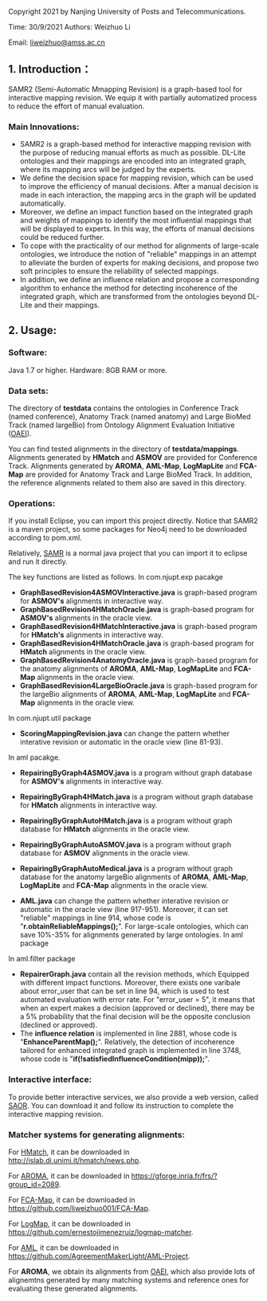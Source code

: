 Copyright 2021 by Nanjing University of Posts and Telecommunications. 

Time: 30/9/2021   Authors: Weizhuo Li 

Email: liweizhuo@amss.ac.cn 

## 1. Introduction：
SAMR2 (Semi-Automatic Mmapping Revision) is a graph-based tool for interactive mapping revision. We equip it with partially automatized process to reduce the effort of manual evaluation.
### Main Innovations:
* SAMR2 is a graph-based method for interactive mapping revision with the purpose of reducing manual efforts as much as possible. DL-Lite ontologies and their mappings are encoded into an integrated graph, where its mapping arcs will be judged by the experts. 
* We define the decision space for mapping revision, which can be used to improve the efficiency of manual decisions. After a manual decision is made in each interaction, the mapping arcs in the graph will be updated automatically. 
* Moreover, we define an impact function based on the integrated graph and weights of mappings to identify the most influential mappings that will be displayed to experts. In this way, the efforts of manual decisions could be reduced further. 
* To cope with the practicality of our method for alignments of large-scale ontologies,
we introduce the notion of "reliable" mappings in an attempt to alleviate the burden of experts for making decisions, and propose two soft principles to ensure the reliability of selected mappings.
* In addition, we define an influence relation and propose a corresponding algorithm to enhance the method for detecting incoherence of the integrated graph, which are transformed from the ontologies beyond DL-Lite and their mappings.



## 2. Usage:
### Software:
Java 1.7 or higher. Hardware: 8GB RAM or more. 

### Data sets:
The directory of **testdata** contains the ontologies in Conference Track (named conference), Anatomy Track (named anatomy) and Large BioMed Track (named largeBio) from Ontology Alignment Evaluation Initiative ([OAEI](http://oaei.ontologymatching.org/)). 

You can find tested alignments in the directory of **testdata/mappings**. Alignments generated by **HMatch** and **ASMOV** are provided for Conference Track. 
Alignments generated by **AROMA**, **AML-Map**, **LogMapLite** and **FCA-Map** are provided for Anatomy Track and Large BioMed Track. In addition, the reference alignments related to them also are saved in this directory. 


### Operations:
If you install Eclipse, you can import this project directly. Notice that SAMR2 is a maven project, so some packages for Neo4j need to be downloaded according to pom.xml.  

Relatively, [SAMR](https://github.com/liweizhuo001/SAMR) is a normal java project that you can import it to eclipse and run it directly.

The key functions are listed as follows. 
In com.njupt.exp pacakge

* **GraphBasedRevision4ASMOVInteractive.java** is graph-based program for **ASMOV's** alignments in interactive way.
* **GraphBasedRevision4HMatchOracle.java** is graph-based program for **ASMOV's** alignments in the oracle view.
* **GraphBasedRevision4HMatchInteractive.java** is graph-based program for **HMatch's** alignments in interactive way.
* **GraphBasedRevision4HMatchOracle.java** is graph-based program for **HMatch** alignments in the oracle view.
* **GraphBasedRevision4AnatomyOracle.java** is graph-based program for the anatomy alignments of **AROMA**, **AML-Map**, **LogMapLite** and **FCA-Map** alignments in the oracle view.
* **GraphBasedRevision4LargeBioOracle.java** is graph-based program for the largeBio alignments of **AROMA**, **AML-Map**, **LogMapLite** and **FCA-Map** alignments in the oracle view.

In com.njupt.util package 

* **ScoringMappingRevision.java** can change the pattern whether interative revision or automatic in the oracle view (line 81-93).

In aml pacakge.

* **RepairingByGraph4ASMOV.java** is a program without graph database for **ASMOV's** alignments in interactive way.
* **RepairingByGraph4HMatch.java** is a program without graph database for **HMatch** alignments in interactive way.
* **RepairingByGraphAutoHMatch.java** is a program without graph database for **HMatch** alignments in the oracle view.
* **RepairingByGraphAutoASMOV.java** is a program without graph database for **ASMOV** alignments in the oracle view.
* **RepairingByGraphAutoMedical.java** is a program without graph database for the anatomy largeBio alignments of **AROMA**, **AML-Map**, **LogMapLite** and **FCA-Map** alignments in the oracle view.

* **AML.java** can change the pattern whether interative revision or automatic in the oracle view (line 917-951). Moreover, it can set "reliable" mappings in line 914, whose code is "**r.obtainReliableMappings();**".
For large-scale ontologies, which can save 10%-35% for alignments generated by large ontologies. 
In aml package 


In aml.filter package

* **RepairerGraph.java** contain all the revision methods, which Equipped with different impact functions. Moreover, there exists one varibale about error_user that can be set in line 94, which is used to test automated evaluation with error rate. For "error_user = 5", it means that when an expert makes a decision (approved or declined), there may be a 5% probability that the final decision will be the opposite conclusion (declined or approved).
* The **influence relation** is implemented in line 2881, whose code is "**EnhanceParentMap();**". Relatively, the detection of incoherence tailored for enhanced integrated graph is implemented in line 3748, whose code is "**if(!satisfiedInfluenceCondition(mipp));**".


### Interactive interface:

To provide better interactive services, we also provide a web version, called [SAOR](https://github.com/liweizhuo001/SAOR). You can download it and follow its instruction to complete the interactive mapping revision. 


### Matcher systems for generating alignments:

For [HMatch](http://islab.di.unimi.it/hmatch/news.php), it can be downloaded in <http://islab.di.unimi.it/hmatch/news.php>.

For [AROMA](https://gforge.inria.fr/frs/?group_id=2089), it can be downloaded in <https://gforge.inria.fr/frs/?group_id=2089>.

For [FCA-Map](https://github.com/liweizhuo001/FCA-Map), it can be downloaded in <https://github.com/liweizhuo001/FCA-Map>.

For [LogMap](https://github.com/ernestojimenezruiz/logmap-matcher), it can be downloaded in <https://github.com/ernestojimenezruiz/logmap-matcher>.

For [AML](https://github.com/AgreementMakerLight/AML-Project), it can be downloaded in <https://github.com/AgreementMakerLight/AML-Project>.

For **AROMA**, we obtain its alignments from [OAEI](http://oaei.ontologymatching.org/), which also provide lots of alignemtns generated by many matching systems and reference ones for evaluating these generated alignments.